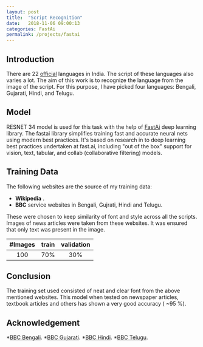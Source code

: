 ```yaml
---
layout: post
title:  "Script Recognition"
date:   2018-11-06 09:00:13
categories: FastAi
permalink: /projects/fastai
---
```

## Introduction ##
There are 22 [official](https://en.wikipedia.org/wiki/Languages_with_official_status_in_India) languages in India. The script of these languages also varies a lot. The aim of this work is to recognize the language from the image of the script. 
For this purpose, I have picked four languages: Bengali, Gujarati, Hindi, and Telugu.
<!--more-->

## Model ##
 RESNET 34 model is used for this task with the help of  [FastAi](https://docs.fast.ai/) deep learning library.
The fastai library simplifies training fast and accurate neural nets using modern best practices. It's based on research in to deep learning best practices undertaken at fast.ai, including "out of the box" support for vision, text, tabular, and collab (collaborative filtering) models.
## Training Data ##

The following websites are the source of my training data:

* **Wikipedia** .
* **BBC**  service websites in Bengali, Gujrati, Hindi and Telugu.

These were chosen to keep similarity of font and style across all the scripts.
Images of news articles were taken from these websites. It was ensured that only text was present in the image.

| #Images | train | validation |
|:-----:|:----:|:----:|
| 100| 70% | 30% |

## Conclusion ##

The training set used consisted of neat and clear font from the above mentioned websites. This model when tested on newspaper articles, textbook articles and others has shown a very good accuracy ( ~95 %).

## Acknowledgement ##

*[BBC Bengali](https://www.bbc.com/bengali). 
*[BBC Gujarati](https://www.bbc.com/gujarati).
*[BBC Hindi](https://www.bbc.com/hindi).
*[BBC Telugu](https://www.bbc.com/telugu).


